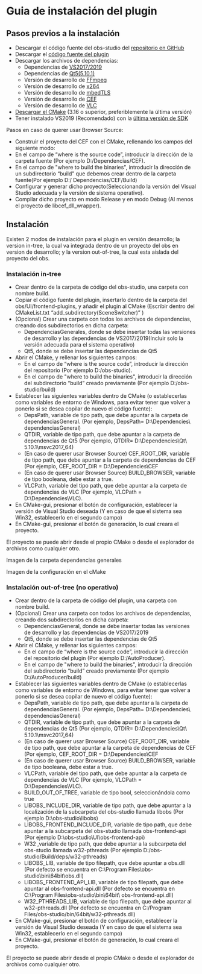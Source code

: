 # Guia de instalación del plugin

## Pasos previos a la instalación

- Descargar el código fuente del obs-studio del [repositorio en GitHub](https://github.com/obsproject/obs-studio)
-	Descargar el [código fuente del plugin](https://github.com/Bryshot/TFG)
- Descargar los archivos de dependencias:
  - Dependencias de [VS2017/2019](https://obsproject.com/downloads/dependencies2017.zip)
  - Dependencias de [Qt5(5.10.1)](https://cdn-fastly.obsproject.com/downloads/Qt_5.10.1.7z)
  - Versión de desarrollo de [FFmpeg](https://www.gyan.dev/ffmpeg/builds/ffmpeg-git-essentials.7z)
  -	Versión de desarrollo de [x264](https://code.videolan.org/videolan/x264/)
  - Versión de desarrollo de [mbedTLS](https://github.com/ARMmbed/mbedtls)
  - Versión de desarrollo de [CEF](https://cef-builds.spotifycdn.com/index.html)
  - Versión de desarrollo de [VLC](https://cdn-fastly.obsproject.com/downloads/vlc.zip)
 -	[Descargar el CMake](https://cmake.org/download/) (3.16 o superior, preferiblemente la última versión)
 -	Tener instalado VS2019 (Recomendado) con la [última versión de SDK](https://developer.microsoft.com/en-us/windows/downloads/windows-10-sdk/)
 
 Pasos en caso de querer usar Browser Source:
 -	Construir el proyecto del CEF con el CMake, rellenando los campos del siguiente modo:
   - En el campo de “where is the source code”, introducir la dirección de la carpeta fuente (Por ejemplo D:/Dependencias/CEF). 
   - En el campo de "where to build the binaries", introducir la dirección de un subdirectorio “build”  que debemos crear dentro de la carpeta fuente(Por ejemplo D:/ Dependencias/CEF/Build)
 -	Configurar y generar dicho proyecto(Seleccionando la versión del Visual Studio adecuada y la versión de sistema operativo).
 - Compilar dicho proyecto en modo Release y en modo Debug (Al menos el proyecto de libcef_dll_wrapper).

## Instalación

Existen 2 modos de instalación para el plugin en versión desarrollo; la version in-tree, la cual va integrada dentro de un proyecto del obs en version de desarrollo; y la version out-of-tree, la cual esta aislada del proyecto del obs.

### Instalación in-tree

* Crear dentro de la carpeta de código del obs-studio, una carpeta con nombre build.
* Copiar el código fuente del plugin, insertarlo dentro de la carpeta del obs/UI/frontend-plugins, y añadir el plugin al CMake (Escribir dentro del CMakeList.txt “add_subdirectory(SceneSwitcher)” )
* (Opcional) Crear una carpeta con todos los archivos de dependencias, creando dos subdirectorios en dicha carpeta:
  *	DependenciasGenerales, donde se debe insertar todas las versiones de desarrollo y las dependencias de VS2017/2019(Incluir solo la versión adecuada para el sistema operativo)
  *	Qt5, donde se debe insertar las dependencias de Qt5 
* Abrir el CMake, y rellenar los siguientes campos:
  *	En el campo de “where is the source code”, introducir la dirección del repositorio (Por ejemplo D:/obs-studio). 
  *	En el campo de "where to build the binaries", introducir la dirección del subdirectorio “build” creado previamente (Por ejemplo D:/obs-studio/build)
* Establecer las siguientes variables dentro de CMake (o establecerlas como variables de entorno de Windows, para evitar tener que volver a ponerlo si se desea copilar de nuevo el código fuente):
  *	DepsPath, variable de tipo path, que debe apuntar a la carpeta de dependenciasGeneral. (Por ejemplo, DepsPath= D:\Dependencies\ dependenciasGeneral)
  *	QTDIR, variable de tipo path, que debe apuntar a la carpeta de dependencias de Qt5 (Por ejemplo, QTDIR= D:\Dependencies\Qt\ 5.10.1\msvc2017_64)
  * (En caso de querer usar Browser Source) CEF_ROOT_DIR, variable de tipo path, que debe apuntar a la carpeta de dependencias de CEF (Por ejemplo, CEF_ROOT_DIR = D:\Dependencies\CEF
  * (En caso de querer usar Browser Source) BUILD_BROWSER, variable de tipo booleana, debe estar a true.
  * VLCPath, variable del tipo path, que debe apuntar a la carpeta de dependencias de VLC (Por ejemplo, VLCPath = D:\Dependencies\VLC).
*	En CMake-gui, presionar el botón de configuración, establecer la versión de Visual Studio deseada (Y en caso de que el sistema sea Win32, establecerlo en el segundo campo)
*	En CMake-gui, presionar el botón de generación, lo cual creara el proyecto.

El proyecto se puede abrir desde el propio CMake o desde el explorador de archivos como cualquier otro.

Imagen de la carpeta dependencias generales

Imagen de la configuración en el cMake


### Instalación out-of-tree (no operativo)
* Crear dentro de la carpeta de código del plugin, una carpeta con nombre build.
* (Opcional) Crear una carpeta con todos los archivos de dependencias, creando dos subdirectorios en dicha carpeta:
  *	DependenciasGeneral, donde se debe insertar todas las versiones de desarrollo y las dependencias de VS2017/2019
  *	Qt5, donde se debe insertar las dependencias de Qt5 
* Abrir el CMake, y rellenar los siguientes campos:
  *	En el campo de “where is the source code”, introducir la dirección del repositorio del plugin (Por ejemplo D:/AutoProducer). 
  *	En el campo de "where to build the binaries", introducir la dirección del subdirectorio “build” creado previamente (Por ejemplo D:/AutoProducer/build)
* Establecer las siguientes variables dentro de CMake (o establecerlas como variables de entorno de Windows, para evitar tener que volver a ponerlo si se desea copilar de nuevo el código fuente):
  *	DepsPath, variable de tipo path, que debe apuntar a la carpeta de dependenciasGeneral. (Por ejemplo, DepsPath= D:\Dependencies\ dependenciasGeneral)
  *	QTDIR, variable de tipo path, que debe apuntar a la carpeta de dependencias de Qt5 (Por ejemplo, QTDIR= D:\Dependencies\Qt\ 5.10.1\msvc2017_64)
  *	(En caso de querer usar Browser Source) CEF_ROOT_DIR, variable de tipo path, que debe apuntar a la carpeta de dependencias de CEF (Por ejemplo, CEF_ROOT_DIR = D:\Dependencies\CEF
  *	(En caso de querer usar Browser Source) BUILD_BROWSER, variable de tipo booleana, debe estar a true.
  *	VLCPath, variable del tipo path, que debe apuntar a la carpeta de dependencias de VLC (Por ejemplo, VLCPath = D:\Dependencies\VLC).
  *	BUILD_OUT_OF_TREE, variable de tipo bool, seleccionándola como true
  *	LIBOBS_INCLUDE_DIR, variable de tipo path, que debe apuntar a la localización de la subcarpeta del obs-studio llamada libobs (Por ejemplo D:\obs-studio\libobs)
  *	LIBOBS_FRONTEND_INCLUDE_DIR, variable de tipo path, que debe apuntar a la subcarpeta del obs-studio llamada obs-frontend-api (Por ejemplo D:\obs-studio\UI\obs-frontend-api)
  *	W32 ,variable de tipo path, que debe apuntar a la subcarpeta del obs-studio llamada w32-pthreads (Por ejemplo D:/obs-studio/Build/deps/w32-pthreads)
  *	LIBOBS_LIB, variable de tipo filepath, que debe apuntar a obs.dll (Por defecto se encuentra en C:\Program Files\obs-studio\bin\64bit\obs.dll)
  *	LIBOBS_FRONTEND_API_LIB, variable de tipo filepath, que debe apuntar al obs-frontend-api.dll (Por defecto se encuentra en C:\Program Files\obs-studio\bin\64bit\ obs-frontend-api.dll)
  *	W32_PTHREADS_LIB, variable de tipo filepath, que debe apuntar al w32-pthreads.dll (Por defecto se encuentra en C:/Program Files/obs-studio/bin/64bit/w32-pthreads.dll)
* En CMake-gui, presionar el botón de configuración, establecer la versión de Visual Studio deseada (Y en caso de que el sistema sea Win32, establecerlo en el segundo campo)
* En CMake-gui, presionar el botón de generación, lo cual creara el proyecto.

El proyecto se puede abrir desde el propio CMake o desde el explorador de archivos como cualquier otro.

